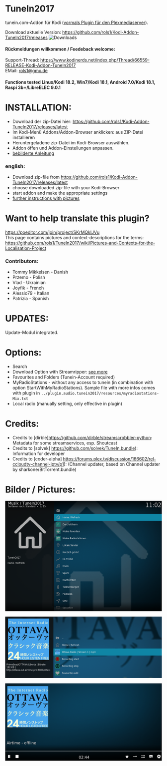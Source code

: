 TuneIn2017
==================
tunein.com-Addon für Kodi ([vormals Plugin für den Plexmediaserver](https://github.com/rols1/TuneIn2017)).

Download aktuelle Version: https://github.com/rols1/Kodi-Addon-TuneIn2017/releases
![Downloads](https://img.shields.io/github/downloads/rols1/Kodi-Addon-TuneIn2017/total.svg "Downloads")

#### Rückmeldungen willkommen / Feedeback welcome: 
Support-Thread: https://www.kodinerds.net/index.php/Thread/66559-RELEASE-Kodi-Addon-TuneIn2017 <br>
EMail: rols1@gmx.de 
  
#### Functions tested Linux/Kodi 18.2, Win7/Kodi 18.1, Android 7.0/Kodi 18.1, Raspi 3b+/LibreELEC 9.0.1



INSTALLATION:
===================  
- Download der zip-Datei hier: https://github.com/rols1/Kodi-Addon-TuneIn2017/releases/latest
- Im Kodi-Menü Addons/Addon-Browser anklicken: aus ZIP-Datei installieren
- Heruntergeladene zip-Datei im Kodi-Browser auswählen.
- Addon öffen und Addon-Einstellungen anpassen.
- [bebilderte Anleitung](https://www.kodinerds.net/index.php/Thread/14234-Wie-installiert-man-Addons-die-nicht-über-den-Addon-Browser-verfügbar-sind/?page=Thread&threadID=14234)

### english:
- Download zip-file from https://github.com/rols1/Kodi-Addon-TuneIn2017/releases/latest
- choose downloaded zip-file with your Kodi-Browser
- start addon and make the appropriate settings
- [further instructions with pictures](https://kodi.wiki/view/HOW-TO:Install_add-ons_from_zip_files) 

Want to help translate this plugin?
===================  
https://poeditor.com/join/project/SKrMQklJVu <br>
This page contains pictures and context-descriptions for the terms:<br>
https://github.com/rols1/TuneIn2017/wiki/Pictures-and-Contexts-for-the-Localisation-Project

### Contributors:
* Tommy Mikkelsen - Danish
* Przemo - Polish
* Vlad - Ukrainian
* Joyfik - French
* Alessio79 - Italian
* Patrizia - Spanish

UPDATES:
===================  
Update-Modul integrated.

Options:
===================  
* Search
* Download Option with Streamripper: [see more](https://github.com/rols1/TuneIn2017/wiki/Download-Option-with-Streamripper) 
* Favourites and Folders (Tunein-Account required)
* MyRadioStations - without any access to tunein (in combination with option StartWithMyRadioStations). Sample file with more infos comes with plugin in ```../plugin.audio.tunein2017/resources/myradiostations-Mix.txt```
* Local radio (manually setting, only effective in plugin)

Credits:
===================  
- Credits to [dirble]https://github.com/dirble/streamscrobbler-python: Metadata for some streamservices, esp. Shoutcast
- Credits to [solvek] https://github.com/solvek/TuneIn.bundle): Information for developer
- Credits to [coder-alpha] https://forums.plex.tv/discussion/166602/rel-ccloudtv-channel-iptv/p1): (Channel updater, based on Channel updater by sharkone/BitTorrent.bundle)

 
Bilder / Pictures:
===================  
![img](https://github.com/rols1/PluginPictures/blob/master/Kodi/TuneIn2017/Hauptmenue.png)

![img](https://github.com/rols1/PluginPictures/blob/master/Kodi/TuneIn2017/Station_Ottava_Menu.png)

![img](https://github.com/rols1/PluginPictures/blob/master/Kodi/TuneIn2017/Station_Ottava_Player.png)


